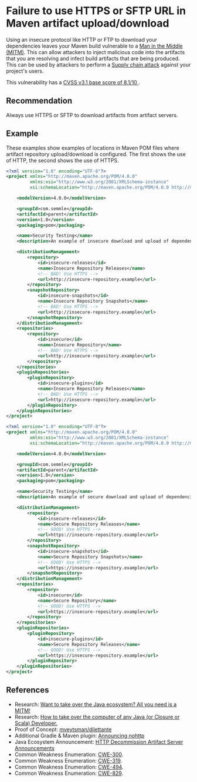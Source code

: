 # Failure to use HTTPS or SFTP URL in Maven artifact upload/download
Using an insecure protocol like HTTP or FTP to download your dependencies leaves your Maven build vulnerable to a [Man in the Middle (MITM)](https://en.wikipedia.org/wiki/Man-in-the-middle_attack). This can allow attackers to inject malicious code into the artifacts that you are resolving and infect build artifacts that are being produced. This can be used by attackers to perform a [Supply chain attack](https://en.wikipedia.org/wiki/Supply_chain_attack) against your project's users.

This vulnerability has a [ CVSS v3.1 base score of 8.1/10 ](https://nvd.nist.gov/vuln-metrics/cvss/v3-calculator?vector=AV:N/AC:H/PR:N/UI:N/S:U/C:H/I:H/A:H&version=3.1).


## Recommendation
Always use HTTPS or SFTP to download artifacts from artifact servers.


## Example
These examples show examples of locations in Maven POM files where artifact repository upload/download is configured. The first shows the use of HTTP, the second shows the use of HTTPS.


```xml
<?xml version="1.0" encoding="UTF-8"?>
<project xmlns="http://maven.apache.org/POM/4.0.0"
         xmlns:xsi="http://www.w3.org/2001/XMLSchema-instance"
         xsi:schemaLocation="http://maven.apache.org/POM/4.0.0 http://maven.apache.org/maven-v4_0_0.xsd">

    <modelVersion>4.0.0</modelVersion>

    <groupId>com.semmle</groupId>
    <artifactId>parent</artifactId>
    <version>1.0</version>
    <packaging>pom</packaging>

    <name>Security Testing</name>
    <description>An example of insecure download and upload of dependencies</description>

    <distributionManagement>
        <repository>
            <id>insecure-releases</id>
            <name>Insecure Repository Releases</name>
            <!-- BAD! Use HTTPS -->
            <url>http://insecure-repository.example</url>
        </repository>
        <snapshotRepository>
            <id>insecure-snapshots</id>
            <name>Insecure Repository Snapshots</name>
            <!-- BAD! Use HTTPS -->
            <url>http://insecure-repository.example</url>
        </snapshotRepository>
    </distributionManagement>
    <repositories>
        <repository>
            <id>insecure</id>
            <name>Insecure Repository</name>
            <!-- BAD! Use HTTPS -->
            <url>http://insecure-repository.example</url>
        </repository>
    </repositories>
    <pluginRepositories>
        <pluginRepository>
            <id>insecure-plugins</id>
            <name>Insecure Repository Releases</name>
            <!-- BAD! Use HTTPS -->
            <url>http://insecure-repository.example</url>
        </pluginRepository>
    </pluginRepositories>
</project>

```

```xml
<?xml version="1.0" encoding="UTF-8"?>
<project xmlns="http://maven.apache.org/POM/4.0.0"
         xmlns:xsi="http://www.w3.org/2001/XMLSchema-instance"
         xsi:schemaLocation="http://maven.apache.org/POM/4.0.0 http://maven.apache.org/maven-v4_0_0.xsd">

    <modelVersion>4.0.0</modelVersion>

    <groupId>com.semmle</groupId>
    <artifactId>parent</artifactId>
    <version>1.0</version>
    <packaging>pom</packaging>

    <name>Security Testing</name>
    <description>An example of secure download and upload of dependencies</description>

    <distributionManagement>
        <repository>
            <id>insecure-releases</id>
            <name>Secure Repository Releases</name>
            <!-- GOOD! Use HTTPS -->
            <url>https://insecure-repository.example</url>
        </repository>
        <snapshotRepository>
            <id>insecure-snapshots</id>
            <name>Secure Repository Snapshots</name>
            <!-- GOOD! Use HTTPS -->
            <url>https://insecure-repository.example</url>
        </snapshotRepository>
    </distributionManagement>
    <repositories>
        <repository>
            <id>insecure</id>
            <name>Secure Repository</name>
            <!-- GOOD! Use HTTPS -->
            <url>https://insecure-repository.example</url>
        </repository>
    </repositories>
    <pluginRepositories>
        <pluginRepository>
            <id>insecure-plugins</id>
            <name>Secure Repository Releases</name>
            <!-- GOOD! Use HTTPS -->
            <url>https://insecure-repository.example</url>
        </pluginRepository>
    </pluginRepositories>
</project>

```

## References
* Research: [ Want to take over the Java ecosystem? All you need is a MITM! ](https://medium.com/bugbountywriteup/want-to-take-over-the-java-ecosystem-all-you-need-is-a-mitm-1fc329d898fb?source=friends_link&sk=3c99970c55a899ad9ef41f126efcde0e)
* Research: [ How to take over the computer of any Java (or Closure or Scala) Developer. ](https://max.computer/blog/how-to-take-over-the-computer-of-any-java-or-clojure-or-scala-developer/)
* Proof of Concept: [ mveytsman/dilettante ](https://github.com/mveytsman/dilettante)
* Additional Gradle &amp; Maven plugin: [ Announcing nohttp ](https://spring.io/blog/2019/06/10/announcing-nohttp)
* Java Ecosystem Announcement: [ HTTP Decommission Artifact Server Announcements ](https://gist.github.com/JLLeitschuh/789e49e3d34092a005031a0a1880af99)
* Common Weakness Enumeration: [CWE-300](https://cwe.mitre.org/data/definitions/300.html).
* Common Weakness Enumeration: [CWE-319](https://cwe.mitre.org/data/definitions/319.html).
* Common Weakness Enumeration: [CWE-494](https://cwe.mitre.org/data/definitions/494.html).
* Common Weakness Enumeration: [CWE-829](https://cwe.mitre.org/data/definitions/829.html).
